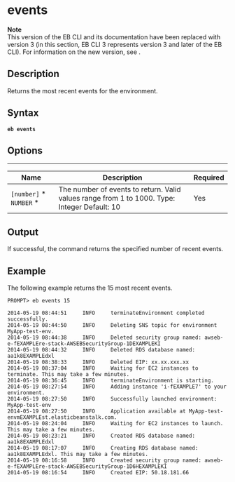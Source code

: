 # events<a name="eb-events"></a>

**Note**  
 This version of the EB CLI and its documentation have been replaced with version 3 \(in this section, EB CLI 3 represents version 3 and later of the EB CLI\)\. For information on the new version, see \. 

## Description<a name="eb-eventsdescription"></a>

Returns the most recent events for the environment\.

## Syntax<a name="eb-eventssyntax"></a>

 **`eb events`** 

## Options<a name="eb-eventsoptions"></a>


****  

|  Name  |  Description  |  Required  | 
| --- | --- | --- | 
|   `[number]` * `NUMBER` *   |  The number of events to return\. Valid values range from 1 to 1000\. Type: Integer Default: 10  |  Yes  | 

## Output<a name="eb-eventsoutput"></a>

If successful, the command returns the specified number of recent events\.

## Example<a name="eb-eventsexample"></a>

The following example returns the 15 most recent events\.

```
PROMPT> eb events 15

2014-05-19 08:44:51     INFO     terminateEnvironment completed successfully.
2014-05-19 08:44:50     INFO     Deleting SNS topic for environment MyApp-test-env.
2014-05-19 08:44:38     INFO     Deleted security group named: awseb-e-fEXAMPLEre-stack-AWSEBSecurityGroup-1DEXAMPLEKI
2014-05-19 08:44:32     INFO     Deleted RDS database named: aa1k8EXAMPLEdxl
2014-05-19 08:38:33     INFO     Deleted EIP: xx.xx.xxx.xx
2014-05-19 08:37:04     INFO     Waiting for EC2 instances to terminate. This may take a few minutes.
2014-05-19 08:36:45     INFO     terminateEnvironment is starting.
2014-05-19 08:27:54     INFO     Adding instance 'i-fEXAMPLE7' to your environment.
2014-05-19 08:27:50     INFO     Successfully launched environment: MyApp-test-env
2014-05-19 08:27:50     INFO     Application available at MyApp-test-envmEXAMPLEst.elasticbeanstalk.com.
2014-05-19 08:24:04     INFO     Waiting for EC2 instances to launch. This may take a few minutes.
2014-05-19 08:23:21     INFO     Created RDS database named: aa1k8EXAMPLEdxl
2014-05-19 08:17:07     INFO     Creating RDS database named: aa1k8EXAMPLEdxl. This may take a few minutes.
2014-05-19 08:16:58     INFO     Created security group named: awseb-e-fEXAMPLEre-stack-AWSEBSecurityGroup-1D6HEXAMPLEKI
2014-05-19 08:16:54     INFO     Created EIP: 50.18.181.66
```